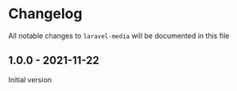 # Changelog

All notable changes to `laravel-media` will be documented in this file

## 1.0.0 - 2021-11-22

Initial version


